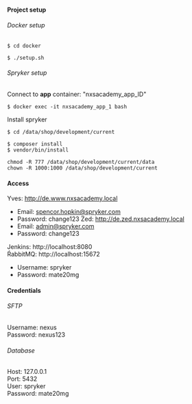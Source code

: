  #### Project setup
 
 ###### Docker setup
 ```
$ cd docker

$ ./setup.sh
 ```

###### Spryker setup
Connect to **app** container: "nxsacademy\_app\_ID"

```
$ docker exec -it nxsacademy_app_1 bash
```

Install spryker
```
$ cd /data/shop/development/current

$ composer install
$ vendor/bin/install

chmod -R 777 /data/shop/development/current/data
chown -R 1000:1000 /data/shop/development/current
```

#### Access

Yves: http://de.www.nxsacademy.local
- Email: spencor.hopkin@spryker.com
- Password: change123
Zed: http://de.zed.nxsacademy.local
- Email: admin@spryker.com
- Password: change123

Jenkins: http://localhost:8080  
ŔabbitMQ: http://localhost:15672
- Username: spryker
- Password: mate20mg

#### Credentials

###### SFTP
Username: nexus  
Password: nexus123

###### Database
Host: 127.0.0.1  
Port: 5432  
User: spryker  
Password: mate20mg
